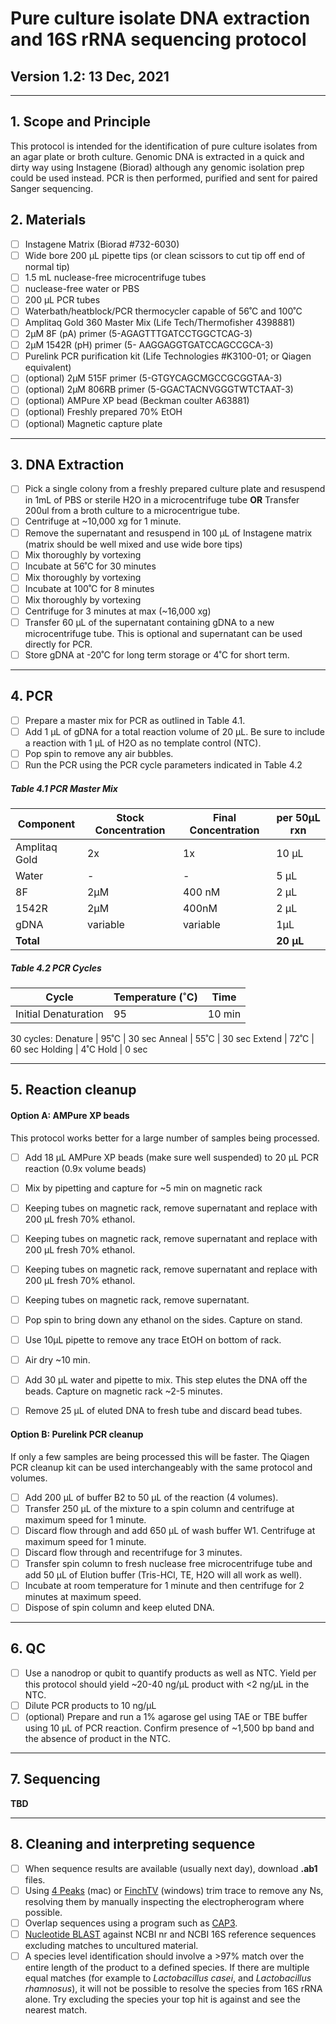 # Pure culture isolate DNA extraction and 16S rRNA sequencing protocol
## Version 1.2: 13 Dec, 2021

***

## 1. Scope and Principle
This protocol is intended for the identification of pure culture isolates from an agar plate or broth culture. Genomic DNA is extracted in a quick and dirty way using Instagene (Biorad) although any genomic isolation prep could be used instead. PCR is then performed, purified and sent for paired Sanger sequencing.

## 2. Materials
- [ ] Instagene Matrix (Biorad #732-6030)
- [ ] Wide bore 200 µL pipette tips (or clean scissors to cut tip off end of normal tip)
- [ ] 1.5 mL nuclease-free microcentrifuge tubes
- [ ] nuclease-free water or PBS
- [ ] 200 µL PCR tubes
- [ ] Waterbath/heatblock/PCR thermocycler capable of 56˚C and 100˚C
- [ ] Amplitaq Gold 360 Master Mix (Life Tech/Thermofisher 4398881)
- [ ] 2µM 8F (pA) primer (5-AGAGTTTGATCCTGGCTCAG-3)
- [ ] 2µM 1542R (pH) primer (5- AAGGAGGTGATCCAGCCGCA-3)
- [ ] Purelink PCR purification kit (Life Technologies #K3100-01; or Qiagen equivalent)
- [ ] (optional) 2µM 515F primer (5-GTGYCAGCMGCCGCGGTAA-3)
- [ ] (optional) 2µM 806RB primer (5-GGACTACNVGGGTWTCTAAT-3)
- [ ] (optional) AMPure XP bead (Beckman coulter A63881)
- [ ] (optional) Freshly prepared 70% EtOH
- [ ] (optional) Magnetic capture plate

***
## 3. DNA Extraction
- [ ] Pick a single colony from a freshly prepared culture plate and resuspend
in 1mL of PBS or sterile H2O in a microcentrifuge tube **OR** Transfer 200ul from a broth culture to a microcentrigue tube.
- [ ] Centrifuge at ~10,000 xg for 1 minute.
- [ ] Remove the supernatant and resuspend in 100 µL of Instagene matrix (matrix should be well mixed and use wide bore tips)
- [ ] Mix thoroughly by vortexing
- [ ] Incubate at 56˚C for 30 minutes
- [ ] Mix thoroughly by vortexing
- [ ] Incubate at 100˚C for 8 minutes
- [ ] Mix thoroughly by vortexing
- [ ] Centrifuge for 3 minutes at max (~16,000 xg)
- [ ] Transfer 60 µL of the supernatant containing gDNA to a new
microcentrifuge tube. This is optional and supernatant can be used directly for PCR.
- [ ] Store gDNA at -20˚C for long term storage or 4˚C for short term.

***
## 4. PCR

- [ ] Prepare a master mix for PCR as outlined in Table 4.1.
- [ ] Add 1 µL of gDNA for a total reaction volume of 20 µL. Be sure to include a reaction with 1 µL of H2O as no template control (NTC).
- [ ] Pop spin to remove any air bubbles.
- [ ] Run the PCR using the PCR cycle parameters indicated in Table 4.2

##### Table 4.1 PCR Master Mix
Component	| Stock Concentration | Final Concentration | per 50µL rxn
----------|---------------------|---------------------|-------------
Amplitaq Gold | 2x | 1x | 10 µL
Water | - | - | 5 µL
8F | 2µM | 400 nM | 2 µL
1542R | 2µM | 400nM | 2 µL
gDNA | variable | variable | 1µL
**Total** | | | **20 µL**

##### Table 4.2 PCR Cycles
Cycle |	Temperature (˚C)  | Time
------|-------------------|------
Initial Denaturation   |	95	| 10 min
30 cycles:
Denature | 95˚C | 30 sec
Anneal | 55˚C	| 30 sec
Extend | 72˚C | 60 sec
Holding	| 4˚C	Hold | 0 sec


***
## 5. Reaction cleanup

#### Option A: AMPure XP beads
This protocol works better for a large number of samples being processed.
- [ ] Add 18 µL AMPure XP beads (make sure well suspended) to 20 µL PCR reaction (0.9x volume beads)
- [ ] Mix by pipetting and capture for ~5 min on magnetic rack
- [ ] Keeping tubes on magnetic rack, remove supernatant and replace with 200 µL fresh 70% ethanol.
- [ ] Keeping tubes on magnetic rack, remove supernatant and replace with 200 µL fresh 70% ethanol.
- [ ] Keeping tubes on magnetic rack, remove supernatant and replace with 200 µL fresh 70% ethanol.
- [ ] Keeping tubes on magnetic rack, remove supernatant.
- [ ] Pop spin to bring down any ethanol on the sides. Capture on stand.
- [ ] Use 10µL pipette to remove any trace EtOH on bottom of rack.
- [ ] Air dry ~10 min.
- [ ] Add 30 µL water and pipette to mix. This step elutes the DNA off the beads. Capture on magnetic rack ~2-5 minutes.
- [ ] Remove 25 µL of eluted DNA to fresh tube and discard bead tubes.


#### Option B: Purelink PCR cleanup
If only a few samples are being processed this will be faster. The Qiagen PCR cleanup kit can be used interchangeably with the same protocol and volumes.
- [ ] Add 200 µL of buffer B2 to 50 µL of the reaction (4 volumes).
- [ ] Transfer 250 µL of the mixture to a spin column and centrifuge at maximum speed for 1 minute.
- [ ] Discard flow through and add 650 µL of wash buffer W1. Centrifuge at maximum speed for 1 minute.
- [ ] Discard flow through and recentrifuge for 3 minutes.
- [ ] Transfer spin column to fresh nuclease free microcentrifuge tube and add 50 µL of Elution buffer (Tris-HCl, TE, H2O will all work as well).
- [ ] Incubate at room temperature for 1 minute and then centrifuge for 2 minutes at maximum speed.
- [ ] Dispose of spin column and keep eluted DNA.

***
## 6. QC
- [ ] Use a nanodrop or qubit to quantify products as well as NTC. Yield per this protocol should yield ~20-40 ng/µL product with <2 ng/µL in the NTC.
- [ ] Dilute PCR products to 10 ng/µL
- [ ] (optional) Prepare and run a 1% agarose gel using TAE or TBE buffer using 10 µL of PCR reaction. Confirm presence of ~1,500 bp band and the absence of product in the NTC.

***
## 7. Sequencing
**TBD**


***
## 8. Cleaning and interpreting sequence
- [ ] When sequence results are available (usually next day), download **.ab1** files.
- [ ] Using [4 Peaks](https://nucleobytes.com/4peaks/index.html) (mac) or [FinchTV](http://jblseqdat.bioc.cam.ac.uk/gnmweb/download/soft/FinchTV_1.4/doc/) (windows) trim trace to remove any Ns, resolving them by manually inspecting the electropherogram where possible.
- [ ] Overlap sequences using a program such as [CAP3](http://doua.prabi.fr/software/cap3).
- [ ] [Nucleotide BLAST](https://blast.ncbi.nlm.nih.gov/Blast.cgi?PROGRAM=blastn&PAGE_TYPE=BlastSearch&LINK_LOC=blasthome) against NCBI nr and NCBI 16S reference sequences excluding matches to uncultured material.
- [ ] A species level identification should involve a >97% match over the entire length of the product to a defined species. If there are multiple equal matches (for example to <i>Lactobacillus casei</i>, and <i>Lactobacillus rhamnosus</i>), it will not be possible to resolve the species from 16S rRNA alone. Try excluding the species your top hit is against and see the nearest match.
